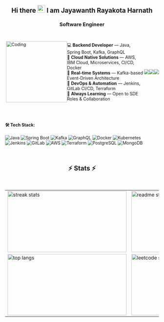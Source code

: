 <div align="center">
  <h2>Hi there <img width="25" src="https://user-images.githubusercontent.com/52720489/204301028-338c8fd7-8a9c-490f-8007-4c302c5aa0c6.gif"> I am Jayawanth Rayakota Harnath</h2>
  <h3>Software Engineer</h3>
</div>
<br/>
<div style="display: flex; align-items: center; justify-content: space-between; max-width: 900px; margin: auto; width: 100%; flex-wrap: nowrap;">
        <img align="right" src="github.png" alt="Coding" style="width: 200px; height: auto;">
        <p align="left">
          💻 <b>Backend Developer</b> — Java, Spring Boot, Kafka, GraphQL <br/>
          🚀 <b>Cloud Native Solutions</b> — AWS, IBM Cloud, Microservices, CI/CD, Docker <br/>
          🔁 <b>Real-time Systems</b> — Kafka-based Event-Driven Architecture <br/>
          🔧 <b>DevOps & Automation</b> — Jenkins, GitLab CI/CD, Terraform <br/>
          🎯 <b>Always Learning</b> — Open to SDE Roles & Collaboration <br/>
        </p>
       <a href="mailto:jayawanth.rh01@gmail.com">
          <img src="https://img.shields.io/badge/Gmail-333333?style=for-the-badge&logo=gmail&logoColor=red" />
      </a>
      <a href="https://www.linkedin.com/in/jayawanthrayak" target="_blank">
          <img src="https://img.shields.io/badge/LinkedIn-0077B5?style=for-the-badge&logo=linkedin&logoColor=white" />
      </a>
      <a href="https://github.com/JayawanthRh" target="_blank">
          <img src="https://img.shields.io/badge/GitHub-24292e?style=for-the-badge&logo=github&logoColor=white" />
      </a>     
</div>
<br/>
<br/>
<h4>🛠️ Tech Stack:</h4>

![Java](https://img.shields.io/badge/java-%23ED8B00.svg?style=for-the-badge&logo=java&logoColor=white) 
![Spring Boot](https://img.shields.io/badge/Spring%20Boot-%236DB33F.svg?style=for-the-badge&logo=springboot&logoColor=white)
![Kafka](https://img.shields.io/badge/Kafka-%23000000.svg?style=for-the-badge&logo=apachekafka&logoColor=white)
![GraphQL](https://img.shields.io/badge/GraphQL-E10098?style=for-the-badge&logo=graphql&logoColor=white)
![Docker](https://img.shields.io/badge/docker-%230db7ed.svg?style=for-the-badge&logo=docker&logoColor=white)
![Kubernetes](https://img.shields.io/badge/kubernetes-%23326ce5.svg?style=for-the-badge&logo=kubernetes&logoColor=white)
![Jenkins](https://img.shields.io/badge/jenkins-%232C5263.svg?style=for-the-badge&logo=jenkins&logoColor=white)
![GitLab](https://img.shields.io/badge/GitLab-%23181717.svg?style=for-the-badge&logo=gitlab&logoColor=white)
![AWS](https://img.shields.io/badge/AWS-%23FF9900.svg?style=for-the-badge&logo=amazon-aws&logoColor=white) 
![Terraform](https://img.shields.io/badge/Terraform-623CE4?style=for-the-badge&logo=terraform&logoColor=white)
![PostgreSQL](https://img.shields.io/badge/PostgreSQL-%23336791.svg?style=for-the-badge&logo=postgresql&logoColor=white)
![MongoDB](https://img.shields.io/badge/MongoDB-%234ea94b.svg?style=for-the-badge&logo=mongodb&logoColor=white)

<br/>
<h2 align="center">⚡ Stats ⚡</h2>
<br/>

<div align="center">
  <table border="0">
    <tr>
      <td>
        <img width="390" height="200" src="https://github-readme-streak-stats-salesp07.vercel.app/?user=JayawanthRh&count_private=true&border_radius=10" alt="streak stats"/>
      </td>
      <td>
        <img width="390" height="200" src="https://github-readme-stats-salesp07.vercel.app/api?username=JayawanthRh&count_private=true&show_icons=true&rank_icon=github&border_radius=10" alt="readme stats" />
      </td>
    </tr>
    <tr>
      <td>
        <img width="390" height="200" src="https://github-readme-stats-salesp07.vercel.app/api/top-langs/?username=JayawanthRh&hide=HTML&langs_count=8&layout=compact&border_radius=10" alt="top langs" />
      </td>
      <td>
        <img width="390" height="200" src="https://leetcard.jacoblin.cool/Jayawanth_01?border=0&radius=20" alt="leetcode stats" />
      </td>
    </tr>
  </table>
</div>
